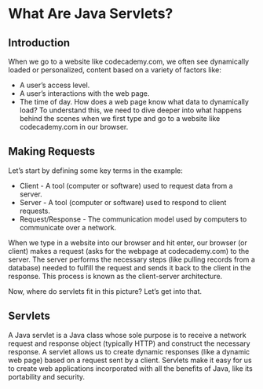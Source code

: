 # What Are Java Servlets?
## Introduction
When we go to a website like codecademy.com, we often see dynamically loaded or personalized, content based on a variety of factors like:

* A user’s access level.
* A user’s interactions with the web page.
* The time of day.
How does a web page know what data to dynamically load? To understand this, we need to dive deeper into what happens behind the scenes when we first type and go to a website like codecademy.com in our browser.

## Making Requests
Let’s start by defining some key terms in the example:

* Client - A tool (computer or software) used to request data from a server.
* Server - A tool (computer or software) used to respond to client requests.
* Request/Response - The communication model used by computers to communicate over a network.

When we type in a website into our browser and hit enter, our browser (or client) makes a request (asks for the webpage at codecademy.com) to the server. The server performs the necessary steps (like pulling records from a database) needed to fulfill the request and sends it back to the client in the response. This process is known as the client-server architecture.

Now, where do servlets fit in this picture? Let’s get into that.

## Servlets
A Java servlet is a Java class whose sole purpose is to receive a network request and response object (typically HTTP) and construct the necessary response. A servlet allows us to create dynamic responses (like a dynamic web page) based on a request sent by a client. Servlets make it easy for us to create web applications incorporated with all the benefits of Java, like its portability and security.
